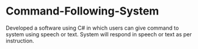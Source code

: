 # Command-Following-System
Developed a software using C# in which users can give command to system using speech or text. System will respond in speech or text as per instruction.
